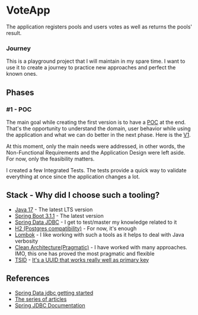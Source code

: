 # VoteApp
The application registers pools and users votes as well as returns the pools' result.

### Journey
This is a playground project that I will maintain in my spare time. I want to use it to create a journey to practice new approaches and perfect the known ones.

## Phases

### #1 - POC
The main goal while creating the first version is to have a [POC](https://en.wikipedia.org/wiki/Proof_of_concept) at the end. 
That's the opportunity to understand the domain, user behavior while using the application and what we can do better in the next phase. 
Here is the [V1](https://github.com/gabriel-rcpereira/votingapp-v1/tree/round-1).

At this moment, only the main needs were addressed, in other words, the Non-Functional Requirements and the Application Design were left aside. For now, only the feasibility matters.

I created a few Integrated Tests. The tests provide a quick way to validate everything at once since the application changes a lot.

## Stack - Why did I choose such a tooling?
- [Java 17](https://jdk.java.net/17/) - The latest LTS version
- [Spring Boot 3.1.1](https://spring.io/projects/spring-boot) - The latest version
- [Spring Data JDBC](https://docs.spring.io/spring-data/jdbc/docs/current/reference/html/) - I get to test/master my knowledge related to it
- [H2 (Postgres compatibility)](https://www.h2database.com/html/main.html) - For now, it's enough
- [Lombok](https://projectlombok.org/) - I like working with such a tools as it helps to deal with Java verbosity
- [Clean Architecture(Pragmatic)](https://blog.cleancoder.com/uncle-bob/2012/08/13/the-clean-architecture.html) - I have worked with many approaches. IMO, this one has proved the most pragmatic and flexible
- [TSID](https://github.com/f4b6a3/tsid-creator) - [It's a UUID that works really well as primary key](https://vladmihalcea.com/uuid-database-primary-key/)

## References
- [Spring Data jdbc getting started](https://thorben-janssen.com/spring-data-jdbc-getting-started/#:~:text=Spring%20Data%20JDBC%20is%20an,of%20entity%20objects%20and%20caching)
- [The series of articles](https://spring.io/blog/2021/09/09/spring-data-jdbc-how-to-use-custom-id-generation)
- [Spring JDBC Documentation](https://docs.spring.io/spring-data/jdbc/docs/current/reference/html/)
